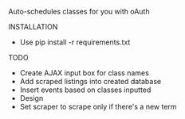 Auto-schedules classes for you with oAuth

INSTALLATION
 * Use pip install -r requirements.txt

TODO
 * Create AJAX input box for class names
 * Add scraped listings into created database
 * Insert events based on classes inputted
 * Design
 * Set scraper to scrape only if there's a new term 
